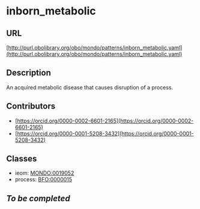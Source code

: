 # inborn_metabolic 
## URL 
[http://purl.obolibrary.org/obo/mondo/patterns/inborn_metabolic.yaml](http://purl.obolibrary.org/obo/mondo/patterns/inborn_metabolic.yaml)
## Description 
An acquired metabolic disease that causes disruption of a process.
## Contributors 
* [https://orcid.org/0000-0002-6601-2165](https://orcid.org/0000-0002-6601-2165) 
* [https://orcid.org/0000-0001-5208-3432](https://orcid.org/0000-0001-5208-3432) 
## Classes 
* ieom: [MONDO:0019052](http://purl.obolibrary.org/obo/MONDO_0019052) 
* process: [BFO:0000015](http://purl.obolibrary.org/obo/BFO_0000015) 
## _To be completed_